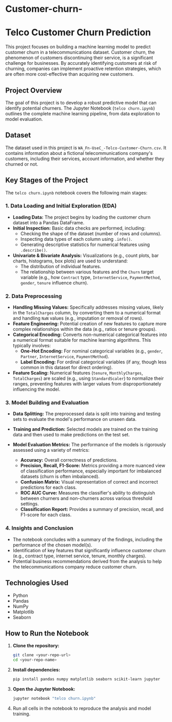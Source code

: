 # Customer-churn-
# Telco Customer Churn Prediction

This project focuses on building a machine learning model to predict customer churn in a telecommunications dataset. Customer churn, the phenomenon of customers discontinuing their service, is a significant challenge for businesses. By accurately identifying customers at risk of churning, companies can implement proactive retention strategies, which are often more cost-effective than acquiring new customers.

## Project Overview

The goal of this project is to develop a robust predictive model that can identify potential churners. The Jupyter Notebook (`telco churn.ipynb`) outlines the complete machine learning pipeline, from data exploration to model evaluation.

## Dataset

The dataset used in this project is `WA_Fn-UseC_-Telco-Customer-Churn.csv`. It contains information about a fictional telecommunications company's customers, including their services, account information, and whether they churned or not.

## Key Stages of the Project

The `telco churn.ipynb` notebook covers the following main stages:

### 1. Data Loading and Initial Exploration (EDA)

* **Loading Data:** The project begins by loading the customer churn dataset into a Pandas DataFrame.
* **Initial Inspection:** Basic data checks are performed, including:
    * Checking the shape of the dataset (number of rows and columns).
    * Inspecting data types of each column using `.info()`.
    * Generating descriptive statistics for numerical features using `.describe()`.
* **Univariate & Bivariate Analysis:** Visualizations (e.g., count plots, bar charts, histograms, box plots) are used to understand:
    * The distribution of individual features.
    * The relationship between various features and the `Churn` target variable (e.g., how `Contract` type, `InternetService`, `PaymentMethod`, `gender`, `tenure` influence churn).

### 2. Data Preprocessing

* **Handling Missing Values:** Specifically addresses missing values, likely in the `TotalCharges` column, by converting them to a numerical format and handling `NaN` values (e.g., imputation or removal of rows).
* **Feature Engineering:** Potential creation of new features to capture more complex relationships within the data (e.g., ratios or tenure groups).
* **Categorical Encoding:** Converts non-numerical categorical features into a numerical format suitable for machine learning algorithms. This typically involves:
    * **One-Hot Encoding:** For nominal categorical variables (e.g., `gender`, `Partner`, `InternetService`, `PaymentMethod`).
    * **Label Encoding:** For ordinal categorical variables (if any, though less common in this dataset for direct ordering).
* **Feature Scaling:** Numerical features (`tenure`, `MonthlyCharges`, `TotalCharges`) are scaled (e.g., using `StandardScaler`) to normalize their ranges, preventing features with larger values from disproportionately influencing the model.

### 3. Model Building and Evaluation

* **Data Splitting:** The preprocessed data is split into training and testing sets to evaluate the model's performance on unseen data.

* **Training and Prediction:** Selected models are trained on the training data and then used to make predictions on the test set.
* **Model Evaluation Metrics:** The performance of the models is rigorously assessed using a variety of metrics:
    * **Accuracy:** Overall correctness of predictions.
    * **Precision, Recall, F1-Score:** Metrics providing a more nuanced view of classification performance, especially important for imbalanced datasets (churn is often imbalanced).
    * **Confusion Matrix:** Visual representation of correct and incorrect predictions for each class.
    * **ROC AUC Curve:** Measures the classifier's ability to distinguish between churners and non-churners across various threshold settings.
    * **Classification Report:** Provides a summary of precision, recall, and F1-score for each class.

### 4. Insights and Conclusion

* The notebook concludes with a summary of the findings, including the performance of the chosen model(s).
* Identification of key features that significantly influence customer churn (e.g., contract type, internet service, tenure, monthly charges).
* Potential business recommendations derived from the analysis to help the telecommunications company reduce customer churn.

## Technologies Used

* Python
* Pandas
* NumPy
* Matplotlib
* Seaborn


## How to Run the Notebook

1.  **Clone the repository:**
    ```bash
    git clone <your-repo-url>
    cd <your-repo-name>
    ```
2.  **Install dependencies:**
    ```bash
    pip install pandas numpy matplotlib seaborn scikit-learn jupyter
    ```
3.  **Open the Jupyter Notebook:**
    ```bash
    jupyter notebook "telco churn.ipynb"
    ```
4.  Run all cells in the notebook to reproduce the analysis and model training.

